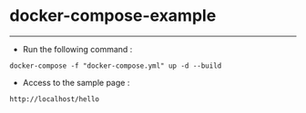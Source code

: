 # docker-compose-example
---

* Run the following command :  
```
docker-compose -f "docker-compose.yml" up -d --build
```

* Access to the sample page : 
```
http://localhost/hello
```